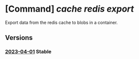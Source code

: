 # [Command] _cache redis export_

Export data from the redis cache to blobs in a container.

## Versions

### [2023-04-01](/Resources/mgmt-plane/L3N1YnNjcmlwdGlvbnMve30vcmVzb3VyY2Vncm91cHMve30vcHJvdmlkZXJzL21pY3Jvc29mdC5jYWNoZS9yZWRpcy97fS9leHBvcnQ=/2023-04-01.xml) **Stable**

<!-- mgmt-plane /subscriptions/{}/resourcegroups/{}/providers/microsoft.cache/redis/{}/export 2023-04-01 -->
